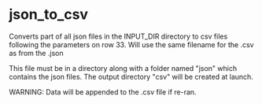 # json_to_csv

Converts part of all json files in the INPUT_DIR directory to csv files following the parameters on row 33. Will use the same filename for the .csv as from the .json

This file must be in a directory along with a folder named "json" which contains the json files. The output directory "csv" will be created at launch.

WARNING: Data will be appended to the .csv file if re-ran.
